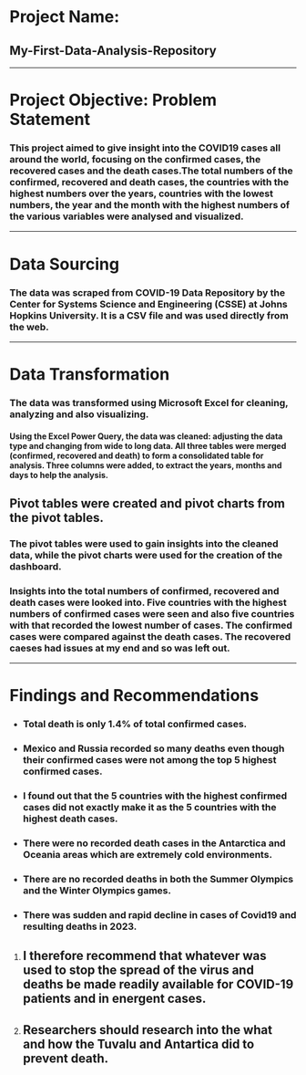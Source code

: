 # Project Name: 
## My-First-Data-Analysis-Repository 

-----
# Project Objective: Problem Statement
### This project aimed to give insight into the COVID19 cases all around the world, focusing on the confirmed cases, the recovered cases and the death cases.The total numbers of the confirmed, recovered and death cases, the countries with the highest numbers over the years, countries with the lowest numbers, the year and the month with the highest numbers of the various variables were analysed and visualized.  

-----
# Data Sourcing
### The data was scraped from COVID-19 Data Repository by the Center for Systems Science and Engineering (CSSE) at Johns Hopkins University. It is a CSV file and was used directly from the web.
-----
# Data Transformation
### The data was transformed using Microsoft Excel for cleaning, analyzing and also visualizing. 
#### Using the Excel Power Query, the data was cleaned: adjusting the data type and changing from wide to long data. All three tables were merged (confirmed, recovered and death) to form a consolidated table for analysis. Three columns were added, to extract the years, months and days to help the analysis. 
## Pivot tables were created and pivot charts from the pivot tables.
### The pivot tables were used to gain insights into the cleaned data, while the pivot charts were used for the creation of the dashboard. 
### Insights into the total numbers of confirmed, recovered and death cases were looked into. Five countries with the highest numbers of confirmed cases were seen and also five countries with that recorded the lowest number of cases. The confirmed cases were compared against the death cases. The recovered caeses had issues at my end and so was left out. 


-----
# Findings and Recommendations
- ### Total death is only 1.4% of total confirmed cases.
- ### Mexico and Russia recorded so many deaths even though their confirmed cases were not among the top 5 highest confirmed cases.
- ### I found out that the 5 countries with the highest confirmed cases did not exactly make it as the 5 countries with the highest death cases. 
- ### There were no recorded death cases in the Antarctica and Oceania areas which are extremely cold environments.
- ### There are no recorded deaths in both the Summer Olympics and the Winter Olympics games.
- ### There was sudden and rapid decline in cases of Covid19 and resulting deaths in 2023.

1. ## I therefore recommend that whatever was used to stop the spread of the virus and deaths be made readily available for COVID-19 patients and in energent cases.
2. ## Researchers should research into the what and how the Tuvalu and Antartica did to prevent death.


